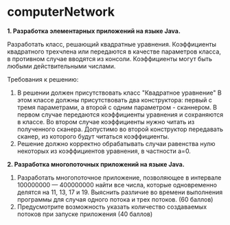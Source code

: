 # computerNetwork
<p><b>1. Разработка элементарных приложений на языке Java.</b></p>

Разработать класс, решающий квадратные уравнения. Коэффициенты квадратного трехчлена или передаются в качестве параметров класса, в противном случае вводятся из консоли. Коэффициенты могут быть любыми действительными числами.

Требования к решению:
1. В решении должен присутствовать класс "Квадратное уравнение"
В этом классе должны присутствовать два конструктора: первый с тремя параметрами, а второй с одним параметром - сканнером. В первом случае передаются коэффициенты уравнения и сохраняются в классе. Во втором случае коэффициенты нужно читать из полученного сканера. Допустимо во второй конструктор передавать сканер, из которого будут читаться коэффициенты.
2. Решение должно корректно обрабатывать случаи равенства нулю некоторых из коэффициентов уравнения, в частности a=0.

<p><b>2. Разработка многопоточных приложений на языке Java.</b></p>

1. Разработать многопоточное приложение, позволяющее в интервале 100000000 — 400000000 найти все числа, которые одновременно делятся на 11, 13, 17 и 19. Выяснить различие во времени выполнения программы для случая одного потока и трех потоков. (60 баллов)
2. Предусмотрите возможность указать количество создаваемых потоков при запуске приложения (40 баллов)

